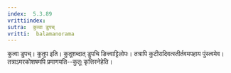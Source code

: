 ```yaml
---
index:  5.3.89
vrittiindex: 
sutra:  कुत्वा डुपच्
vritti:  balamanorama 
---
```


कुत्वा डुपच्। कुतुप इति। कुतूशब्दात् डुपचि ङित्त्वाट्टिलोपः। तत्रापि कुटीरादिवत्स्तीर्तवमपहाय पुंस्त्वमेव। तत्राऽमरकोशषमपि प्रमाणयति--कुतूः कृत्तिस्नेहेति। 

